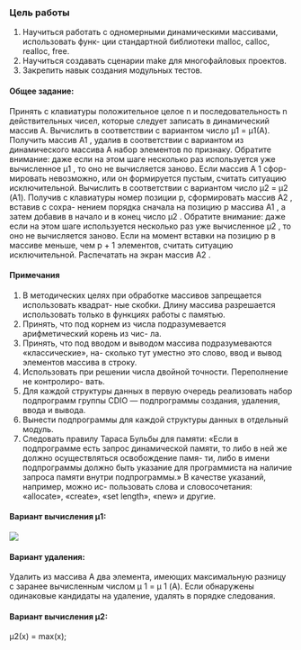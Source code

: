 ### Цель работы
1. Научиться работать с одномерными динамическими массивами, использовать функ-
ции стандартной библиотеки malloc, calloc, realloc, free.
2. Научиться создавать сценарии make для многофайловых проектов.
3. Закрепить навык создания модульных тестов.
#### Общее задание:
Принять с клавиатуры положительное целое n и последовательность n действительных
чисел, которые следует записать в динамический массив A.
Вычислить в соответствии с вариантом число μ1 = μ1(A).
Получить массив A1 , удалив в соответствии с вариантом из динамического массива A
набор элементов по признаку. Обратите внимание: даже если на этом шаге несколько раз
используется уже вычисленное μ1 , то оно не вычисляется заново. Если массив A 1 сфор-
мировать невозможно, или он формируется пустым, считать ситуацию исключительной.
Вычислить в соответствии с вариантом число μ2 = μ2 (A1).
Получив с клавиатуры номер позиции p, сформировать массив A2 , вставив с сохра-
нением порядка сначала на позицию p массива A1 , а затем добавив в начало и в конец
число μ2 . Обратите внимание: даже если на этом шаге используется несколько раз уже
вычисленное μ2 , то оно не вычисляется заново. Если на момент вставки на позицию p в
массиве меньше, чем p + 1 элементов, считать ситуацию исключительной.
Распечатать на экран массив A2 .
#### Примечания
1. В методических целях при обработке массивов запрещается использовать квадрат-
ные скобки. Длину массива разрешается использовать только в функциях работы с
памятью.
2. Принять, что под корнем из числа подразумевается арифметический корень из чис-
ла.
3. Принять, что под вводом и выводом массива подразумеваются «классические», на-
сколько тут уместно это слово, ввод и вывод элементов массива в строку.
4. Использовать при решении числа двойной точности. Переполнение не контролиро-
вать.
5. Для каждой структуры данных в первую очередь реализовать набор подпрограмм
группы CDIO — подпрограммы создания, удаления, ввода и вывода.
6. Вынести подпрограммы для каждой структуры данных в отдельный модуль.
7. Следовать правилу Тараса Бульбы для памяти: «Если в подпрограмме есть запрос
динамической памяти, то либо в ней же должно осуществляться освобождение памя-
ти, либо в имени подпрограммы должно быть указание для программиста на наличие
запроса памяти внутри подпрограммы.» В качестве указаний, например, можно ис-
пользовать слова и словосочетания: «allocate», «create», «set length», «new» и другие.
#### Вариант вычисления μ1:
<img src="https://github.com/KattyOG/University/blob/master/C%20Programming/Dynamic%20array/XiXblzjIJ_8.jpg"> 

#### Вариант удаления:
Удалить из массива A два элемента, имеющих максимальную разницу с заранее вычисленным числом μ 1 = μ 1 (A).
Если обнаружены одинаковые кандидаты на удаление, удалять в порядке следования. 

#### Вариант вычисления μ2:
μ2(x) = max(x);
